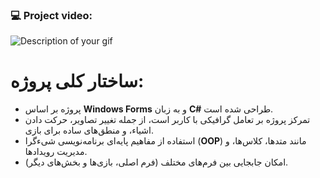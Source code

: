<h3 align="left"> 💻 Project video:</h3>

![Description of your gif](https://github.com/Abdul-Sattar-Rahimi/Pro/blob/main/ARahimi_12345.gif)


# ساختار کلی پروژه:

- پروژه بر اساس **Windows Forms** و به زبان **C#** طراحی شده است.
- تمرکز پروژه بر تعامل گرافیکی با کاربر است، از جمله تغییر تصاویر، حرکت دادن اشیاء، و منطق‌های ساده برای بازی.
- استفاده از مفاهیم پایه‌ای برنامه‌نویسی شیءگرا (**OOP**) مانند متدها، کلاس‌ها، و مدیریت رویدادها.
- امکان جابجایی بین فرم‌های مختلف (فرم اصلی، بازی‌ها و بخش‌های دیگر).
